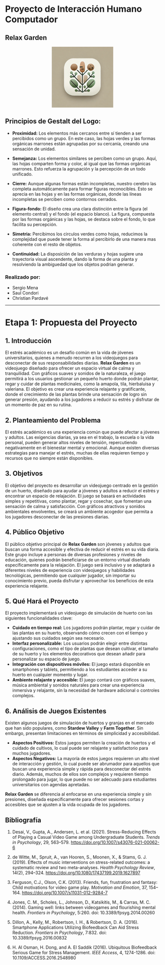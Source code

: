 # Proyecto de Interacción Humano Computador
## Relax Garden

<p align="center">
  <img src="img/new_logo.png" alt="Logo del Proyecto" width="200">
</p>

## Principios de Gestalt del Logo:

- **Proximidad:** Los elementos más cercanos entre sí tienden a ser percibidos como un grupo. En este caso, las hojas verdes y las formas orgánicas marrones están agrupadas por su cercanía, creando una sensación de unidad.

- **Semejanza:** Los elementos similares se perciben como un grupo. Aquí, las hojas comparten forma y color, al igual que las formas orgánicas marrones. Esto refuerza la agrupación y la percepción de un todo unificado.

- **Cierre:** Aunque algunas formas están incompletas, nuestro cerebro las completa automáticamente para formar figuras reconocibles. Esto se aprecia en las hojas y en las formas orgánicas, donde las líneas incompletas se perciben como contornos cerrados.

- **Figura-fondo:** El diseño crea una clara distinción entre la figura (el elemento central) y el fondo (el espacio blanco). La figura, compuesta por las formas orgánicas y las hojas, se destaca sobre el fondo, lo que facilita su percepción.

- **Simetria:** Percibimos los circulos verdes como hojas, reducimos la complejidad que puede tener la forma al percibirlo de una manera mas coherente con el resto de objetos.

-  **Continuidad:** La disposición de las verduras y hojas sugiere una trayectoria visual ascendente, dando la forma de una planta y resolviendo la ambiguedad que los objetos podrian generar.

### Realizado por:
- Sergio Mena
- Saul Condori
- Christian Pardavé

---

# Etapa 1: Propuesta del Proyecto

## 1. Introducción
El estrés académico es un desafío común en la vida de jóvenes universitarios, quienes a menudo recurren a los videojuegos para desconectar de sus responsabilidades diarias. **Relax Garden** es un videojuego diseñado para ofrecer un espacio virtual de calma y tranquilidad. Con gráficos suaves y sonidos de la naturaleza, el juego permitirá a los usuarios gestionar un pequeño huerto donde podrán plantar, regar y cuidar de plantas medicinales, como la amapola, tila, hierbaluisa y valeriana. El objetivo es crear una experiencia relajante y gratificante, donde el crecimiento de las plantas brinde una sensación de logro sin generar presión, ayudando a los jugadores a reducir su estrés y disfrutar de un momento de paz en su rutina.

## 2. Planteamiento del Problema
El estrés académico es una experiencia común que puede afectar a jóvenes y adultos. Las exigencias diarias, ya sea en el trabajo, la escuela o la vida personal, pueden generar altos niveles de tensión, repercutiendo negativamente en el bienestar mental y emocional. Aunque existen diversas estrategias para manejar el estrés, muchas de ellas requieren tiempo y recursos que no siempre están disponibles.

## 3. Objetivos
El objetivo del proyecto es desarrollar un videojuego centrado en la gestión de un huerto, diseñado para ayudar a jóvenes y adultos a reducir el estrés y encontrar un espacio de relajación. El juego se basará en actividades simples y repetitivas, como plantar, regar y cosechar, que fomentan una sensación de calma y satisfacción. Con gráficos atractivos y sonidos ambientales envolventes, se creará un ambiente acogedor que permita a los jugadores desconectar de las presiones diarias.

## 4. Público Objetivo
El público objetivo principal de **Relax Garden** son jóvenes y adultos que buscan una forma accesible y efectiva de reducir el estrés en su vida diaria. Este grupo incluye a personas de diversas profesiones y niveles de educación, quienes podrán beneficiarse de un entorno virtual diseñado específicamente para la relajación. El juego será inclusivo y se adaptará a diferentes niveles de experiencia con videojuegos y habilidades tecnológicas, permitiendo que cualquier jugador, sin importar su conocimiento previo, pueda disfrutar y aprovechar los beneficios de esta experiencia relajante.

## 5. Qué Hará el Proyecto
El proyecto implementará un videojuego de simulación de huerto con las siguientes funcionalidades clave:
- **Cuidado en tiempo real:** Los jugadores podrán plantar, regar y cuidar de las plantas en su huerto, observando cómo crecen con el tiempo y ajustando sus cuidados según sea necesario.
- **Interfaz personalizable:** Los usuarios podrán elegir entre distintas configuraciones, como el tipo de plantas que desean cultivar, el tamaño de su huerto y los elementos decorativos que desean añadir para personalizar su espacio de juego.
- **Integración con dispositivos móviles:** El juego estará disponible en smartphones y tablets, permitiendo a los estudiantes acceder a su huerto en cualquier momento y lugar.
- **Ambiente relajante y accesible:** El juego contará con gráficos suaves, música ambiental y sonidos naturales para crear una experiencia inmersiva y relajante, sin la necesidad de hardware adicional o controles complejos.

## 6. Análisis de Juegos Existentes
Existen algunos juegos de simulación de huertos y granjas en el mercado que han sido populares, como **Stardew Valley** y **Farm Together**. Sin embargo, presentan limitaciones en términos de simplicidad y accesibilidad.
- **Aspectos Positivos:** Estos juegos permiten la creación de huertos y el cuidado de cultivos, lo cual puede ser relajante y satisfactorio para muchos jugadores.
- **Aspectos Negativos:** La mayoría de estos juegos requieren un alto nivel de interacción y gestión, lo cual puede ser abrumador para aquellos que buscan una experiencia simple y rápida para desconectar del estrés diario. Además, muchos de ellos son complejos y requieren tiempo prolongado para jugar, lo que puede no ser adecuado para estudiantes universitarios con agendas apretadas.

**Relax Garden** se diferencia al enfocarse en una experiencia simple y sin presiones, diseñada específicamente para ofrecer sesiones cortas y accesibles que se ajusten a la vida ocupada de los jugadores.


## Bibliografía

1. Desai, V., Gupta, A., Andersen, L. et al. (2021). Stress-Reducing Effects of Playing a Casual Video Game among Undergraduate Students. *Trends in Psychology*, 29, 563–579. https://doi.org/10.1007/s43076-021-00062-6

2. de Witte, M., Spruit, A., van Hooren, S., Moonen, X., & Stams, G. J. (2019). Effects of music interventions on stress-related outcomes: a systematic review and two meta-analyses. *Health Psychology Review*, 14(2), 294–324. https://doi.org/10.1080/17437199.2019.1627897

3. Ferguson, C.J., Olson, C.K. (2013). Friends, fun, frustration and fantasy: Child motivations for video game play. *Motivation and Emotion*, 37, 154–164. https://doi.org/10.1007/s11031-012-9284-7

4. Jones, C. M., Scholes, L., Johnson, D., Katsikitis, M., & Carras, M. C. (2014). Gaming well: links between videogames and flourishing mental health. *Frontiers in Psychology*, 5:260. doi: 10.3389/fpsyg.2014.00260

5. Dillon, A., Kelly, M., Robertson, I. H., & Robertson, D. A. (2016). Smartphone Applications Utilizing Biofeedback Can Aid Stress Reduction. *Frontiers in Psychology*, 7:832. doi: 10.3389/fpsyg.2016.00832

6. H. Al Osman, H. Dong, and A. El Saddik (2016). Ubiquitous Biofeedback Serious Game for Stress Management. *IEEE Access*, 4, 1274-1286. doi: 10.1109/ACCESS.2016.2548980

